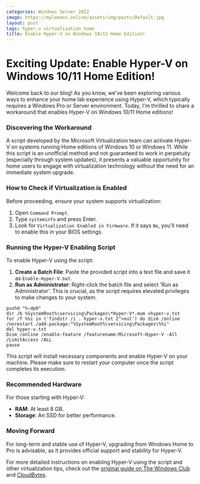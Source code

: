 ```yaml
---
categories: Windows Server 2022
image: https://mylemans.online/assets/img/posts/Default.jpg
layout: post
tags: hyper-v virtualisation home
title: Enable Hyper-V on Windows 10/11 Home Edition!
---
```



# Exciting Update: Enable Hyper-V on Windows 10/11 Home Edition!

Welcome back to our blog! As you know, we've been exploring various ways to enhance your home lab experience using Hyper-V, which typically requires a Windows Pro or Server environment. Today, I'm thrilled to share a workaround that enables Hyper-V on Windows 10/11 Home editions!

### Discovering the Workaround

A script developed by the Microsoft Virtualization team can activate Hyper-V on systems running Home editions of Windows 10 or Windows 11. While this script is an unofficial method and not guaranteed to work in perpetuity (especially through system updates), it presents a valuable opportunity for home users to engage with virtualization technology without the need for an immediate system upgrade.

### How to Check if Virtualization is Enabled

Before proceeding, ensure your system supports virtualization:
1. Open `Command Prompt`.
2. Type `systeminfo` and press Enter.
3. Look for `Virtualization Enabled in Firmware`. If it says `No`, you'll need to enable this in your BIOS settings.

### Running the Hyper-V Enabling Script

To enable Hyper-V using the script:
1. **Create a Batch File**: Paste the provided script into a text file and save it as `Enable-Hyper-V.bat`.
2. **Run as Administrator**: Right-click the batch file and select 'Run as Administrator'. This is crucial, as the script requires elevated privileges to make changes to your system.

```
pushd "%~dp0"
dir /b %SystemRoot%\servicing\Packages\*Hyper-V*.mum >hyper-v.txt
for /f %%i in ('findstr /i . hyper-v.txt 2^>nul') do dism /online /norestart /add-package:"%SystemRoot%\servicing\Packages\%%i"
del hyper-v.txt
Dism /online /enable-feature /featurename:Microsoft-Hyper-V -All /LimitAccess /ALL
pause
```

This script will install necessary components and enable Hyper-V on your machine. Please make sure to restart your computer once the script completes its execution.

### Recommended Hardware

For those starting with Hyper-V:
- **RAM**: At least 8 GB.
- **Storage**: An SSD for better performance.

### Moving Forward

For long-term and stable use of Hyper-V, upgrading from Windows Home to Pro is advisable, as it provides official support and stability for Hyper-V.

For more detailed instructions on enabling Hyper-V using the script and other virtualization tips, check out the [original guide on The Windows Club](https://www.thewindowsclub.com/how-to-install-and-enable-hyper-v-on-windows-10-home) and [CloudBytes](https://cloudbytes.dev/snippets/enable-hyper-v-on-windows-1011-home).

